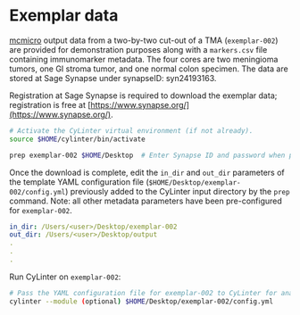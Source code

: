 # Exemplar data

[mcmicro](https://github.com/labsyspharm/mcmicro) output data from a two-by-two cut-out of a TMA (`exemplar-002`) are provided for demonstration purposes along with a `markers.csv` file containing immunomarker metadata. The four cores are two meningioma tumors, one GI stroma tumor, and one normal colon specimen. The data are stored at Sage Synapse under synapseID: syn24193163.

Registration at Sage Synapse is required to download the exemplar data; registration is free at [https://www.synapse.org/](https://www.synapse.org/).

``` bash
# Activate the CyLinter virtual environment (if not already).
source $HOME/cylinter/bin/activate

prep exemplar-002 $HOME/Desktop  # Enter Synapse ID and password when prompted.
```

Once the download is complete, edit the `in_dir` and `out_dir` parameters of the template YAML configuration file (`$HOME/Desktop/exemplar-002/config.yml`) previously added to the CyLinter input directory by the `prep` command. Note: all other metadata parameters have been pre-configured for `exemplar-002`.

```yaml
in_dir: /Users/<user>/Desktop/exemplar-002
out_dir: /Users/<user>/Desktop/output
.
.
.
```

Run CyLinter on `exemplar-002`:

``` bash
# Pass the YAML configuration file for exemplar-002 to CyLinter for analysis
cylinter --module (optional) $HOME/Desktop/exemplar-002/config.yml  
```
